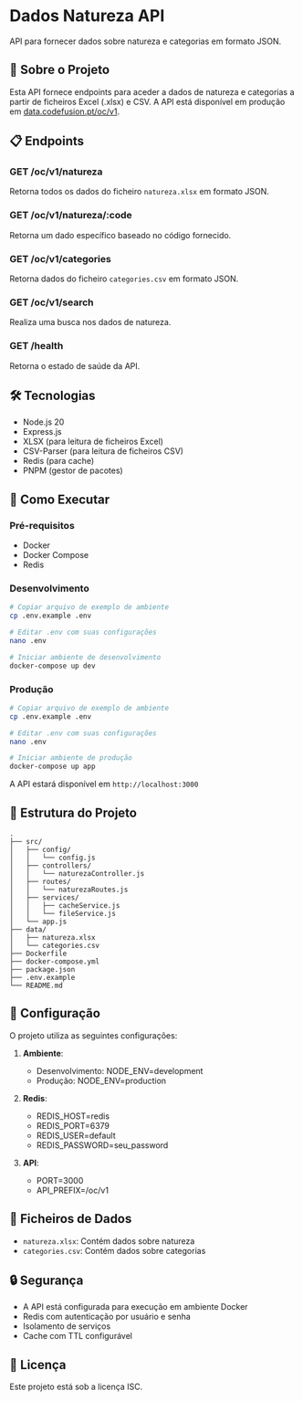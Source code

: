 # Dados Natureza API

API para fornecer dados sobre natureza e categorias em formato JSON.

## 🚀 Sobre o Projeto

Esta API fornece endpoints para aceder a dados de natureza e categorias a partir de ficheiros Excel (.xlsx) e CSV. A API está disponível em produção em [data.codefusion.pt/oc/v1](https://data.codefusion.pt/oc/v1).

## 📋 Endpoints

### GET /oc/v1/natureza
Retorna todos os dados do ficheiro `natureza.xlsx` em formato JSON.

### GET /oc/v1/natureza/:code
Retorna um dado específico baseado no código fornecido.

### GET /oc/v1/categories
Retorna dados do ficheiro `categories.csv` em formato JSON.

### GET /oc/v1/search
Realiza uma busca nos dados de natureza.

### GET /health
Retorna o estado de saúde da API.

## 🛠️ Tecnologias

- Node.js 20
- Express.js
- XLSX (para leitura de ficheiros Excel)
- CSV-Parser (para leitura de ficheiros CSV)
- Redis (para cache)
- PNPM (gestor de pacotes)

## 🚀 Como Executar

### Pré-requisitos

- Docker
- Docker Compose
- Redis

### Desenvolvimento

```bash
# Copiar arquivo de exemplo de ambiente
cp .env.example .env

# Editar .env com suas configurações
nano .env

# Iniciar ambiente de desenvolvimento
docker-compose up dev
```

### Produção

```bash
# Copiar arquivo de exemplo de ambiente
cp .env.example .env

# Editar .env com suas configurações
nano .env

# Iniciar ambiente de produção
docker-compose up app
```

A API estará disponível em `http://localhost:3000`

## 📁 Estrutura do Projeto

```
.
├── src/
│   ├── config/
│   │   └── config.js
│   ├── controllers/
│   │   └── naturezaController.js
│   ├── routes/
│   │   └── naturezaRoutes.js
│   ├── services/
│   │   ├── cacheService.js
│   │   └── fileService.js
│   └── app.js
├── data/
│   ├── natureza.xlsx
│   └── categories.csv
├── Dockerfile
├── docker-compose.yml
├── package.json
├── .env.example
└── README.md
```

## 🔧 Configuração

O projeto utiliza as seguintes configurações:

1. **Ambiente**:
   - Desenvolvimento: NODE_ENV=development
   - Produção: NODE_ENV=production

2. **Redis**:
   - REDIS_HOST=redis
   - REDIS_PORT=6379
   - REDIS_USER=default
   - REDIS_PASSWORD=seu_password

3. **API**:
   - PORT=3000
   - API_PREFIX=/oc/v1

## 📝 Ficheiros de Dados

- `natureza.xlsx`: Contém dados sobre natureza
- `categories.csv`: Contém dados sobre categorias

## 🔒 Segurança

- A API está configurada para execução em ambiente Docker
- Redis com autenticação por usuário e senha
- Isolamento de serviços
- Cache com TTL configurável

## 📄 Licença

Este projeto está sob a licença ISC.
